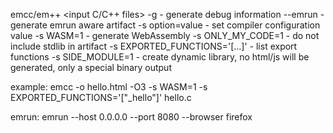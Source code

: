 emcc/em++ <flags> <input C/C++ files>
-g - generate debug information
--emrun - generate emrun aware artifact
-s option=value - set compiler configuration value
	-s WASM=1 - generate WebAssembly
	-s ONLY_MY_CODE=1 - do not include stdlib in artifact
	-s EXPORTED_FUNCTIONS='[...]' - list export functions
	-s SIDE_MODULE=1 - create dynamic library, no html/js will be generated, only a special binary output

example:
emcc -o hello.html -O3 -s WASM=1 -s EXPORTED_FUNCTIONS='["_hello"]' hello.c

emrun:
emrun --host 0.0.0.0 --port 8080 --browser firefox
